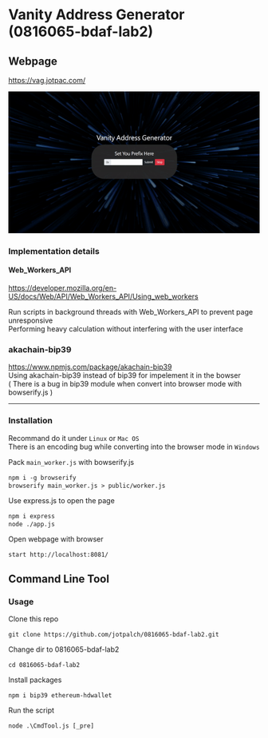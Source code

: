 # Vanity Address Generator (0816065-bdaf-lab2)

## Webpage

https://vag.jotpac.com/  

![](https://github.com/jotpalch/0816065-bdaf-lab2/blob/d3d132715db7d44e66de6ec7a4ae7168bacc49f4/demo.gif)

### Implementation details

#### Web_Workers_API
https://developer.mozilla.org/en-US/docs/Web/API/Web_Workers_API/Using_web_workers  

Run scripts in background threads with Web_Workers_API to prevent page unresponsive  
Performing heavy calculation without interfering with the user interface

### akachain-bip39
https://www.npmjs.com/package/akachain-bip39  
Using akachain-bip39 instead of bip39 for impelement it in the bowser  
( There is a bug in bip39 module when convert into browser mode with bowserify.js )

---

### Installation  

Recommand do it under `Linux` or `Mac OS`  
There is an encoding bug while converting into the browser mode in `Windows`

Pack `main_worker.js` with bowserify.js
```
npm i -g browserify
browserify main_worker.js > public/worker.js
```

Use express.js to open the page
```
npm i express
node ./app.js
```

Open webpage with browser  
```
start http://localhost:8081/
```

## Command Line Tool

### Usage

Clone this repo  
```
git clone https://github.com/jotpalch/0816065-bdaf-lab2.git
```

Change dir to 0816065-bdaf-lab2  
```
cd 0816065-bdaf-lab2
```

Install packages  
```
npm i bip39 ethereum-hdwallet
```

Run the script  
```
node .\CmdTool.js [_pre]
```
